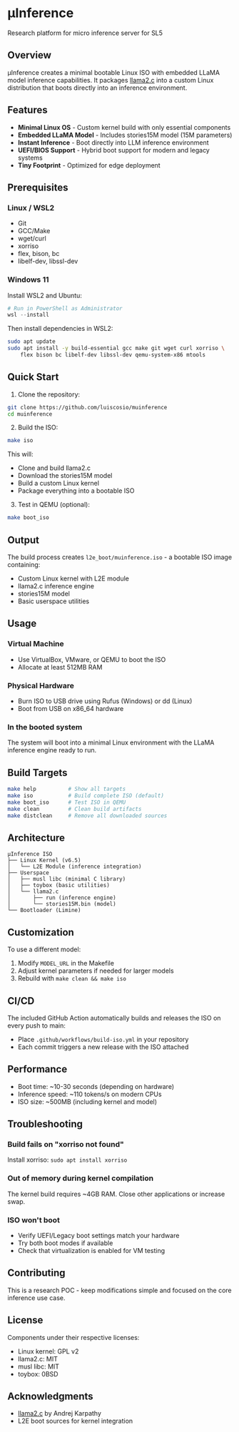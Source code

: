# μInference

Research platform for micro inference server for SL5

## Overview

μInference creates a minimal bootable Linux ISO with embedded LLaMA model inference capabilities. It packages [llama2.c](https://github.com/karpathy/llama2.c) into a custom Linux distribution that boots directly into an inference environment.

## Features

- **Minimal Linux OS** - Custom kernel build with only essential components
- **Embedded LLaMA Model** - Includes stories15M model (15M parameters)
- **Instant Inference** - Boot directly into LLM inference environment
- **UEFI/BIOS Support** - Hybrid boot support for modern and legacy systems
- **Tiny Footprint** - Optimized for edge deployment

## Prerequisites

### Linux / WSL2
- Git
- GCC/Make
- wget/curl
- xorriso
- flex, bison, bc
- libelf-dev, libssl-dev

### Windows 11
Install WSL2 and Ubuntu:
```powershell
# Run in PowerShell as Administrator
wsl --install
```

Then install dependencies in WSL2:
```bash
sudo apt update
sudo apt install -y build-essential gcc make git wget curl xorriso \
    flex bison bc libelf-dev libssl-dev qemu-system-x86 mtools
```

## Quick Start

1. Clone the repository:
```bash
git clone https://github.com/luiscosio/muinference
cd muinference
```

2. Build the ISO:
```bash
make iso
```

This will:
- Clone and build llama2.c
- Download the stories15M model
- Build a custom Linux kernel
- Package everything into a bootable ISO

3. Test in QEMU (optional):
```bash
make boot_iso
```

## Output

The build process creates `l2e_boot/muinference.iso` - a bootable ISO image containing:
- Custom Linux kernel with L2E module
- llama2.c inference engine
- stories15M model
- Basic userspace utilities

## Usage

### Virtual Machine
- Use VirtualBox, VMware, or QEMU to boot the ISO
- Allocate at least 512MB RAM

### Physical Hardware
- Burn ISO to USB drive using Rufus (Windows) or dd (Linux)
- Boot from USB on x86_64 hardware

### In the booted system
The system will boot into a minimal Linux environment with the LLaMA inference engine ready to run.

## Build Targets

```bash
make help          # Show all targets
make iso           # Build complete ISO (default)
make boot_iso      # Test ISO in QEMU
make clean         # Clean build artifacts
make distclean     # Remove all downloaded sources
```

## Architecture

```
μInference ISO
├── Linux Kernel (v6.5)
│   └── L2E Module (inference integration)
├── Userspace
│   ├── musl libc (minimal C library)
│   ├── toybox (basic utilities)
│   └── llama2.c
│       ├── run (inference engine)
│       └── stories15M.bin (model)
└── Bootloader (Limine)
```

## Customization

To use a different model:
1. Modify `MODEL_URL` in the Makefile
2. Adjust kernel parameters if needed for larger models
3. Rebuild with `make clean && make iso`

## CI/CD

The included GitHub Action automatically builds and releases the ISO on every push to main:
- Place `.github/workflows/build-iso.yml` in your repository
- Each commit triggers a new release with the ISO attached

## Performance

- Boot time: ~10-30 seconds (depending on hardware)
- Inference speed: ~110 tokens/s on modern CPUs
- ISO size: ~500MB (including kernel and model)

## Troubleshooting

### Build fails on "xorriso not found"
Install xorriso: `sudo apt install xorriso`

### Out of memory during kernel compilation
The kernel build requires ~4GB RAM. Close other applications or increase swap.

### ISO won't boot
- Verify UEFI/Legacy boot settings match your hardware
- Try both boot modes if available
- Check that virtualization is enabled for VM testing

## Contributing

This is a research POC - keep modifications simple and focused on the core inference use case.

## License

Components under their respective licenses:
- Linux kernel: GPL v2
- llama2.c: MIT
- musl libc: MIT
- toybox: 0BSD

## Acknowledgments

- [llama2.c](https://github.com/karpathy/llama2.c) by Andrej Karpathy
- L2E boot sources for kernel integration